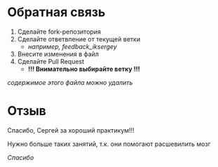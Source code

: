 # Обратная связь 
1. Сделайте fork-репозитория
2. Сделайте ответвление от текущей ветки
   - *например, feedback_iksergey*
3. Внесите изменения в файл
4. Сделайте Pull Request
   - **!!! Внимательно выбирайте ветку !!!** 

*содержимое этого файла можно удалить*

# Отзыв

Спасибо, Сергей за хороший практикум!!!

Нужно больше таких занятий, т.к. они помогают расшевилить мозг

*Спасибо*